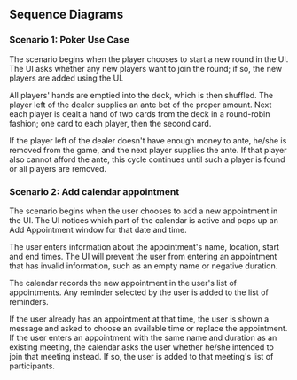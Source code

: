 ## Sequence Diagrams

### Scenario 1: Poker Use Case
The scenario begins when the player chooses to start a new round in the UI. The UI asks whether any new players want to
join the round; if so, the new players are added using the UI.

All players' hands are emptied into the deck, which is then shuffled. The player left of the dealer supplies an ante bet of the
proper amount. Next each player is dealt a hand of two cards from the deck in a round-robin fashion; one card to each player,
then the second card.

If the player left of the dealer doesn't have enough money to ante, he/she is removed from the game, and the next player
supplies the ante. If that player also cannot afford the ante, this cycle continues until such a player is found or all players are removed.

### Scenario 2: Add calendar appointment
The scenario begins when the user chooses to add a new appointment in the UI. The UI notices which part of the calendar is active and pops up an Add Appointment window for that date and time.

The user enters information about the appointment's name, location, start and end times. The UI will prevent the user from entering an appointment that has invalid information, such as an empty name or negative duration.

The calendar records the new appointment in the user's list of appointments. Any reminder selected by the user is added to the list of reminders.

If the user already has an appointment at that time, the user is shown a message and asked to choose an available time or replace the appointment. If the user enters an appointment with the same name and duration as an existing meeting, the calendar asks the user whether he/she intended to join that meeting instead. If so, the user is added to that meeting's list of participants.
